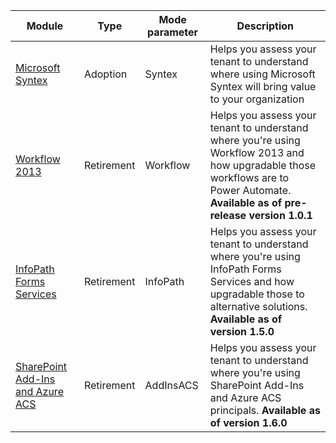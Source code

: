 
Module | Type | Mode parameter | Description
-------|------|----------------|------------
[Microsoft Syntex](./../sharepoint-syntex/readme.md) | Adoption | Syntex | Helps you assess your tenant to understand where using Microsoft Syntex will bring value to your organization
[Workflow 2013](./../workflow/readme.md) | Retirement | Workflow | Helps you assess your tenant to understand where you're using Workflow 2013 and how upgradable those workflows are to Power Automate. **Available as of pre-release version 1.0.1**
[InfoPath Forms Services](./../infopath/readme.md) | Retirement | InfoPath | Helps you assess your tenant to understand where you're using InfoPath Forms Services and how upgradable those to alternative solutions. **Available as of version 1.5.0**
[SharePoint Add-Ins and Azure ACS](./../addinsacs/readme.md) | Retirement | AddInsACS | Helps you assess your tenant to understand where you're using SharePoint Add-Ins and Azure ACS principals. **Available as of version 1.6.0**
